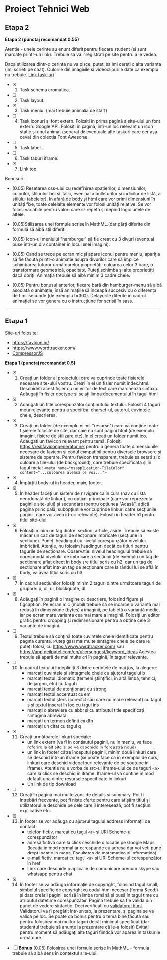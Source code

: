 # Proiect Tehnici Web

## Etapa 2

**Etapa 2 (punctaj recomandat 0.55)**

Atentie - unele cerinte au enunt diferit pentru fiecare student (si sunt marcate printr-un link). Trebuie sa va inregistrati pe site pentru a le vedea.

Daca stilizarea dintr-o cerinta nu va place, puteti sa imi cereti o alta varianta (imi scrieti pe chat). Culorile din imaginile si videoclipurile date ca exemplu nu trebuie.
[Link task-uri](http://irinaciocan.ro/tehnici_web/cerinte_custom_cti.php)

- [X] 1. Task schema cromatica.
- [ ] 2. Task layout.
- [X] 3. Task meniu. (mai trebuie animatia de start)
- [ ] 4. Task iconuri și font extern. Folosiți in prima pagină a site-ului un font extern: Google API. Folosiți în pagină, într-un loc relevant un icon static și unul animat (separat de eventuale alte taskuri care cer așa ceva) din colecția Font Awesome.
- [ ] 5. Task label.
- [ ] 6. Task taburi iframe.
- [X] 7. Link top.

Bonusuri:

- (0.05) Resetarea css-ului cu redefinirea spațierilor, dimensiunilor, culorilor, stilurilor bol si italic, eventual a bulleturilor și indicilor de listă, a stilului tabelelor). In afară de body și html care vor primi dimensiuni în unități fixe, toate celelalte elemente vor folosi unități relative. Se vor folosi variabile pentru valori care se repetă și depind logic unele de altele.

- (0.05)Stilizarea unei formule scrise în MathML.(dar părți diferite din formulă să aibă stil diferit.

- (0.05) Icon-ul meniului "hamburger" să fie creat cu 3 divuri (eventual puse într-un div container în locul unei imagini).

- (0.05) Cand se trece pe ecran mic și apare iconul pentru meniu, apariția să fie făcută printr-o animație asupra divurilor care să implice schimbarea tuturor următoarelor proprietăți: culoarea celor 3 bare, o transformare geometrică, opacitate. Puteți schimba și alte proprietăți dacă doriți. Animația trebuie să aibă minim 3 cadre cheie.

- (0.05) Pentru bonusul anterior, fiecare bară din hamburger-menu să aibă asociată o animație, însă animațiile să înceapă succesiv cu o diferența de t milisecunde (de exemplu t=300). Delayurile diferite în cadrul animației se vor genera cu o instrucțiune for scrisă în sass.



---

## Etapa 1

Site-uri folosite:

- https://favicon.io/
- https://www.wordtracker.com/
- [CompressorJS](https://fengyuanchen.github.io/compressorjs/)

**Etapa 1 (punctaj recomandat 0.5)**

- [x] 1. Creați un folder al proiectului care va cuprinde toate fisierele necesare site-ului vostru. Creați în el un fisier  numit index.html. Deschideți acest fișier cu un editor de text care marchează sintaxa. Adăugați în fișier doctype și setați limba documentului în tagul html

- [x] 2. Adaugati un title corespunzător conținutului textului. Folosiți 4 taguri meta relevante pentru a specifica: charset-ul, autorul, cuvintele cheie, descrierea.

- [x] 3. Creați un folder (de exemplu numit "resurse") care va conține toate fișierele folosite de site, dar care nu sunt pagini html (de exemplu imagini, fisiere de stilizare etc). In el creati un folder numit ico. Adaugati un favicon relevant pentru temă. Folosiți https://realfavicongenerator.net pentru a genera toate dimensiunile necesare de favicon și codul compatibil pentru diversele browsere și sisteme de operare. Pentru favicon transparent, trebuie sa setati si o culoare a tile-ului (de background), care trebuie specificata și în tagul meta: `<meta name="msapplication-TileColor" content="...culoarea aleasa de voi...">`

- [x] 4. Împărțiți body-ul în header, main, footer.

- [x] 5. În header faceți un sistem de navigare ca în curs (nav cu listă neordonată de linkuri), cu opțiuni  principale (care vor reprezenta paginile site-ului) și secundare (pentru opțiunea "Acasă", adică pagina principală, subopțiunile vor cuprinde linkuri către secțiunile paginii, care vor avea id-uri relevante). Folosiți în header h1 pentru titlul site-ului. 

- [x] 6. Folosiți minim un tag dintre: section, article, aside. Trebuie să existe măcar un caz de taguri de secționare imbricate (secțiune în secțiune). Puneți headingul cu nivelul corespunzător nivelului imbricării. Atenție, nu folosim headinguri decât ca titluri pentru tagurile de secționare. Observație: nivelul headingului trebuie să corespundă nivelului de imbricare a secțiunii (de exemplu un tag de secționare aflat direct în body  are titlul scris cu h2, dar un tag de sectionare aflat intr-un tag de secționare care la rândul lui se află în body, va avea titlul scris cu h3

- [x] 7. În cadrul secțiunilor folosiți minim 2 taguri dintre următoare taguri de grupare: p, ol, ul, blockquote, dl

- [x] 8. Adăugați în pagină o imagine cu descriere, folosind figure și figcaption. Pe ecran mic (mobil) trebuie să se încarce o variantă mai redusă în dimensiune (bytes) a imaginii, pe tabletă o variantă medie, iar pe ecran mare varianta cea mai mare a imaginii. Folosiți un editor grafic pentru cropping și redimensionare pentru a obține cele 3 variante de imagini. 

- [ ] 9. Textul trebuie să conțină toate cuvintele cheie identificate pentru pagina curentă. Puteți găsi mai multe sintagme cheie pe care le puteți folosi, cu https://www.wordtracker.com/  sau https://app.neilpatel.com/en/ubersuggest/keyword_ideas Acestea trebuie să apară de mai multe ori în pagină, în taguri relevante.

- [ ] 10. În cadrul textului îndepliniți 3 dintre cerințele de mai jos, la alegere:
      - marcați cuvintele și sintagmele cheie cu ajutorul tagului b
      - marcați textul idiomatic (termeni științifici, în altă limbă, tehnici, de jargon, etc) cu tagul i
      - marcați textul de atenționare cu strong
      - marcați textul accentuat cu em
      - marcați textul șters (corectat sau care nu mai e relevant) cu tagul s și textul inserat în loc cu tagul ins
      - marcați o abreviere cu abbr și cu atributul title specificați sintagma abreviată
      - marcați un termen definit cu dfn
      - marcați un citat cu tagul q

- [x] 11. Creați următoarele linkuri speciale: 
      - un link extern (va fi in continutul paginii, nu in meniu, va face referire la alt site si se va deschide in fereastră nouă)
      - un link în footer către începutul paginii, minim două linkuri care se deschid într-un iframe (se poate face ca în exemplul de curs, linkuri care deschid videoclipuri relevante de pe youtube în iframe). Atentie nu e vorba de src-ul iframe-ului ce de taguri `<a>` care la click se deschid in iframe. Iframe-ul va contine in mod default una dintre resursele specificate in linkuri
      - Un link de tip download

- [ ] 12. Creați în pagină mai multe zone de details și summary. Pot fi întrebări frecvente, pot fi niște oferte pentru care afișăm titlul și utilizatorul le deschide pe cele care îl interesează, pot fi secțiuni explicative etc.

- [x] 13. În footer se vor adăuga cu ajutorul tagului address informații de contact:
      - telefon fictiv, marcat cu tagul `<a>` si URI Scheme-ul corespunzător
      - adresă fictivă care la click deschide o locatie pe Google Maps (locatia in mod normal ar corespunde cu adresa dar voi veti pune drept locatie in maps, Facultatea de matematica si informatica)
      - e-mail fictiv, marcat cu tagul `<a>` si URI Scheme-ul corespunzător în href
      - Link care deschide o aplicatie de comunicare precum skype sau whatsapp pentru chat

- [x] 14. În footer se va adăuga informație de copyright, folosind tagul small, simbolul specific de copyright cu codul html necesar (forma &cod;) și data creării paginii scrisă în limba română și pusă în tagul time cu atributul datetime corespunzător. 
      Pagina trebuie sa fie valida din punct de vedere sintactic. Deci verificati cu [validatorul html](https://validator.w3.org/). Validatorul va fi pregătit într-un tab, la prezentare, și pagina se va valida pe loc.
      Se poate da bonus pentru o temă bine făcută sau pentru folosirea mai multor taguri decât minimul specificat (dar studentul trebuie să anunțe la prezentare că le-a folosit)
      Evitați pentru moment să adăugați alte taguri fiindcă vor apărea în taskurile următoare.

- [ ] **Bonus** (0.05) Folosirea unei formule scrise în MathML - formula trebuie să aibă sens în contextul site-ului.
